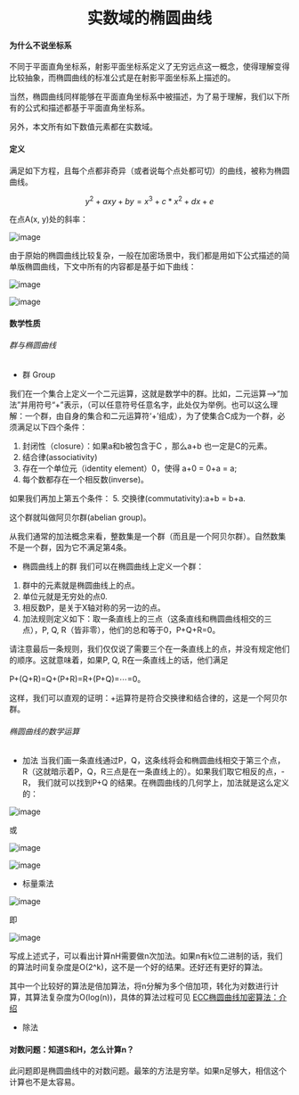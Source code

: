 # <center>实数域的椭圆曲线</center>

#### 为什么不说坐标系
不同于平面直角坐标系，射影平面坐标系定义了无穷远点这一概念，使得理解变得比较抽象，而椭圆曲线的标准公式是在射影平面坐标系上描述的。

当然，椭圆曲线同样能够在平面直角坐标系中被描述，为了易于理解，我们以下所有的公式和描述都基于平面直角坐标系。

另外，本文所有如下数值元素都在实数域。

#### 定义
满足如下方程，且每个点都非奇异（或者说每个点处都可切）的曲线，被称为椭圆曲线。  
```math
y^2 + axy + by = x^3 + c*x^2 + dx + e
```

在点A(x, y)处的斜率：

![image](http://latex.codecogs.com/gif.latex?\\k=(3x^2+2cx+d-ay)/(2y+ax+b))


由于原始的椭圆曲线比较复杂，一般在加密场景中，我们都是用如下公式描述的简单版椭圆曲线，下文中所有的内容都是基于如下曲线：

![image](http://latex.codecogs.com/gif.latex?\\y^2=x^3+ax+b)

![image](http://latex.codecogs.com/gif.latex?\\4a^3+27b^2%3C%3E0)


#### 数学性质

###### 群与椭圆曲线

- 群 Group

我们在一个集合上定义一个二元运算，这就是数学中的群。比如，二元运算-->“加法”并用符号“+”表示，（可以任意符号任意名字，此处仅为举例。也可以这么理解：一个群，由自身的集合和二元运算符‘+’组成），为了使集合C成为一个群，必须满足以下四个条件：

1. 封闭性（closure）：如果a和b被包含于C ，那么a+b 也一定是C的元素。
2. 结合律(associativity)
3. 存在一个单位元（identity element）0，使得 a+0 = 0+a = a;
4. 每个数都存在一个相反数(inverse)。

如果我们再加上第五个条件：
5. 交换律(commutativity):a+b = b+a.

这个群就叫做阿贝尔群(abelian group)。

从我们通常的加法概念来看，整数集是一个群（而且是一个阿贝尔群）。自然数集 不是一个群，因为它不满足第4条。

- 椭圆曲线上的群
我们可以在椭圆曲线上定义一个群：

1. 群中的元素就是椭圆曲线上的点。
2. 单位元就是无穷处的点0.
3. 相反数P，是关于X轴对称的另一边的点。
4. 加法规则定义如下：取一条直线上的三点（这条直线和椭圆曲线相交的三点），P, Q, R（皆非零），他们的总和等于0，P+Q+R=0。

请注意最后一条规则，我们仅仅说了需要三个在一条直线上的点，并没有规定他们的顺序。这就意味着，如果P, Q, R在一条直线上的话，他们满足

P+(Q+R)=Q+(P+R)=R+(P+Q)=⋯=0。

这样，我们可以直观的证明：+运算符是符合交换律和结合律的，这是一个阿贝尔群。

###### 椭圆曲线的数学运算
- 加法
当我们画一条直线通过P，Q，这条线将会和椭圆曲线相交于第三个点，R（这就暗示着P，Q，R三点是在一条直线上的）。如果我们取它相反的点，-R， 我们就可以找到P+Q 的结果。在椭圆曲线的几何学上，加法就是这么定义的：

![image](http://latex.codecogs.com/gif.latex?\\P+Q+R=0)

或

![image](http://latex.codecogs.com/gif.latex?\\P+Q=-R)

![image](https://pic2.zhimg.com/80/v2-8d11ab14dddaef7b3877751b78775f75_720w.jpg) 

- 标量乘法

![image](http://latex.codecogs.com/gif.latex?\\S=H+H+....)

即

![image](http://latex.codecogs.com/gif.latex?\\S=n*H)

写成上述式子，可以看出计算nH需要做n次加法。如果n有k位二进制的话，我们的算法时间复杂度是O(2^k)，这不是一个好的结果。还好还有更好的算法。

其中一个比较好的算法是倍加算法，将n分解为多个倍加项，转化为对数进行计算，其算法复杂度为O(log(n))，具体的算法过程可见 [ECC椭圆曲线加密算法：介绍](https://zhuanlan.zhihu.com/p/36326221)


- 除法

#### 对数问题：知道S和H，怎么计算n？
此问题即是椭圆曲线中的对数问题。最笨的方法是穷举。如果n足够大，相信这个计算也不是太容易。
